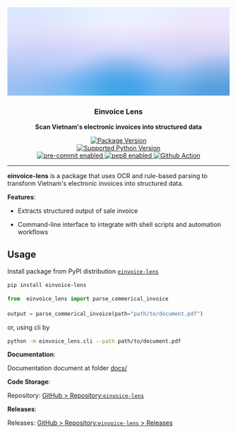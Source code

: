 <div align="center">
  <a href="https://github.com/thuyetbao/einvoice-lens.git">
    <img src="docs/assets/images/banner.png" alt="Package Banner" height="200" width="100%">
  </a>
</div>

<div align="center">
  <h3>Einvoice Lens</h3>
  <p><b>Scan Vietnam's electronic invoices into structured data</b></p>
</div>

<div align="center">
  <a href="https://github.com/thuyetbao/einvoice-lens.git" target="_blank">
    <img src="https://img.shields.io/pypi/v/einvoice-lens.svg?logo=pypi" alt="Package Version">
  </a>
</div>

<div align="center">
  <a href="https://www.python.org/" target="_blank">
    <img src="https://img.shields.io/pypi/pyversions/einvoice-lens.svg?logo=python" alt="Supported Python Version">
  </a>
  <br>
  <a href="https://pre-commit.com/" target="_blank">
    <img src="https://img.shields.io/badge/pre--commit-enabled-teal?logo=pre-commit" alt="pre-commit enabled">
  </a>
  <a href="https://pre-commit.com/" target="_blank">
    <img src="https://img.shields.io/badge/pep8-enabled-teal?logo=python" alt="pep8 enabled">
  </a>
  <a href="https://github.com/features/actions" target="_blank">
    <img src="https://img.shields.io/badge/cicd-github--action-teal?logo=github-actions" alt="Github Action">
  </a>
</div>

---

**einvoice-lens** is a package that uses OCR and rule-based parsing to transform Vietnam's electronic invoices into structured data.

**Features**:

- Extracts structured output of sale invoice

- Command-line interface to integrate with shell scripts and automation workflows

## **Usage**

Install package from PyPI distribution [`einvoice-lens`](https://pypi.org/project/einvoice-lens/)

```bash
pip install einvoice-lens
```

```py
from  einvoice_lens import parse_commerical_invoice

output = parse_commerical_invoice(path="path/to/document.pdf")
```

or, using cli by

```bash
python -m einvoice_lens.cli --path path/to/document.pdf
```

**Documentation**:

Documentation document at folder [docs/](/docs/)

**Code Storage**:

Repository: [GitHub > Repository:`einvoice-lens`](https://github.com/thuyetbao/einvoice-lens)

**Releases**:

Releases: [GitHub > Repository:`einvoice-lens` > Releases](https://github.com/thuyetbao/einvoice-lens/releases)
